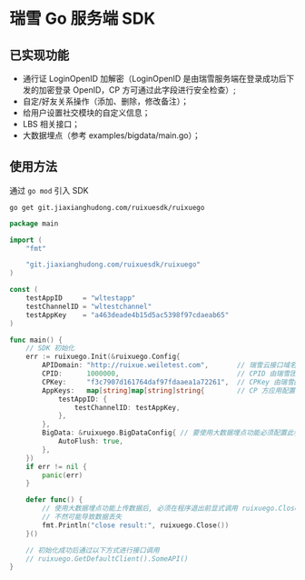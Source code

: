 # 瑞雪 Go 服务端 SDK

## 已实现功能
- 通行证 LoginOpenID 加解密（LoginOpenID 是由瑞雪服务端在登录成功后下发的加密登录 OpenID，CP 方可通过此字段进行安全检查）;
- 自定/好友关系操作（添加、删除，修改备注）；
- 给用户设置社交模块的自定义信息；
- LBS 相关接口；
- 大数据埋点（参考 examples/bigdata/main.go）；


## 使用方法

通过 `go mod` 引入 SDK

```shell
go get git.jiaxianghudong.com/ruixuesdk/ruixuego
```

```go
package main

import (
	"fmt"

	"git.jiaxianghudong.com/ruixuesdk/ruixuego"
)

const (
	testAppID     = "wltestapp"
	testChannelID = "wltestchannel"
	testAppKey    = "a463deade4b15d5ac5398f97cdaeab65"
)

func main() {
	// SDK 初始化
	err := ruixuego.Init(&ruixuego.Config{
		APIDomain: "http://ruixue.weiletest.com",       // 瑞雪云接口域名 URL, 以 http[s]:// 开头
		CPID:      1000000,                             // CPID 由瑞雪团队提供
		CPKey:     "f3c7907d161764daf97fdaaea1a72261",  // CPKey 由瑞雪团队提供
		AppKeys:   map[string]map[string]string{        // CP 方应用配置
			testAppID: {
				testChannelID: testAppKey,
			},
		},
		BigData: &ruixuego.BigDataConfig{ // 要使用大数据埋点功能必须配置此参数
			AutoFlush: true,
		},
	})
	if err != nil {
		panic(err)
	}

	defer func() {
		// 使用大数据埋点功能上传数据后, 必须在程序退出前显式调用 ruixuego.Close()
		// 不然可能导致数据丢失
		fmt.Println("close result:", ruixuego.Close())
	}()

	// 初始化成功后通过以下方式进行接口调用
	// ruixuego.GetDefaultClient().SomeAPI()
}
```